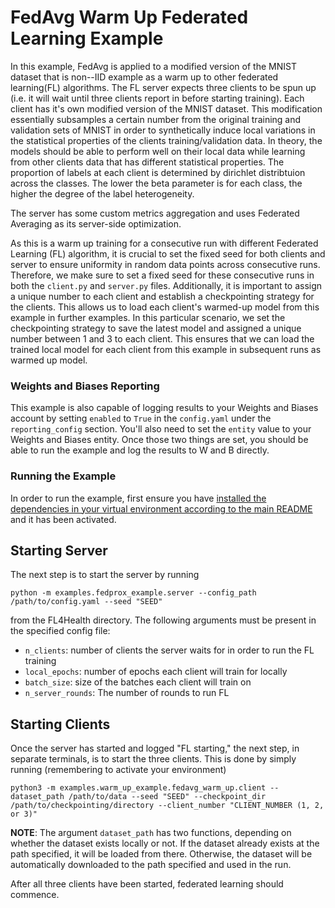 # FedAvg Warm Up Federated Learning Example
In this example, FedAvg is applied to a modified version of the MNIST dataset that is non--IID example as a warm up to other federated learning(FL) algorithms.
The FL server expects three clients to be spun up (i.e. it will wait until three clients report in before starting training). Each client has it's own modified version of the MNIST dataset. This modification essentially subsamples a certain number from the original training and validation sets of MNIST in order to synthetically induce local variations in the statistical properties of the clients training/validation data. In theory, the models should be able to perform well on their local data while learning from other clients data that has different statistical properties. The proportion of labels at each client is determined by dirichlet distribtuion across the classes. The lower the beta parameter is for each class, the higher the degree of the label heterogeneity.

The server has some custom metrics aggregation and uses Federated Averaging as its server-side optimization.

As this is a warm up training for a consecutive run with different Federated Learning (FL) algorithm, it is crucial to set the fixed seed for both clients and server to ensure uniformity in random data points across consecutive runs. Therefore, we make sure to set a fixed seed for these consecutive runs in both the `client.py` and `server.py` files. Additionally, it is important to assign a unique number to each client and establish a checkpointing strategy for the clients. This allows us to load each client's warmed-up model from this example in further examples. In this particular scenario, we set the checkpointing strategy to save the latest model and assigned a unique number between 1 and 3 to each client. This ensures that we can load the trained local model for each client from this example in subsequent runs as  warmed up model.

### Weights and Biases Reporting

This example is also capable of logging results to your Weights and Biases account by setting `enabled` to `True` in the `config.yaml` under the `reporting_config` section. You'll also need to set the `entity` value to your Weights and Biases entity. Once those two things are set, you should be able to run the example and log the results to W and B directly.

### Running the Example

In order to run the example, first ensure you have [installed the dependencies in your virtual environment according to the main README](/README.md#development-requirements) and it has been activated.

## Starting Server

The next step is to start the server by running
```
python -m examples.fedprox_example.server --config_path /path/to/config.yaml --seed "SEED"
```

from the FL4Health directory. The following arguments must be present in the specified config file:
* `n_clients`: number of clients the server waits for in order to run the FL training
* `local_epochs`: number of epochs each client will train for locally
* `batch_size`: size of the batches each client will train on
* `n_server_rounds`: The number of rounds to run FL

## Starting Clients

Once the server has started and logged "FL starting," the next step, in separate terminals, is to start the three
clients. This is done by simply running (remembering to activate your environment)
```
python3 -m examples.warm_up_example.fedavg_warm_up.client --dataset_path /path/to/data --seed "SEED" --checkpoint_dir /path/to/checkpointing/directory --client_number "CLIENT_NUMBER (1, 2, or 3)"
```

**NOTE**: The argument `dataset_path` has two functions, depending on whether the dataset exists locally or not. If
the dataset already exists at the path specified, it will be loaded from there. Otherwise, the dataset will be
automatically downloaded to the path specified and used in the run.

After all three clients have been started, federated learning should commence.
